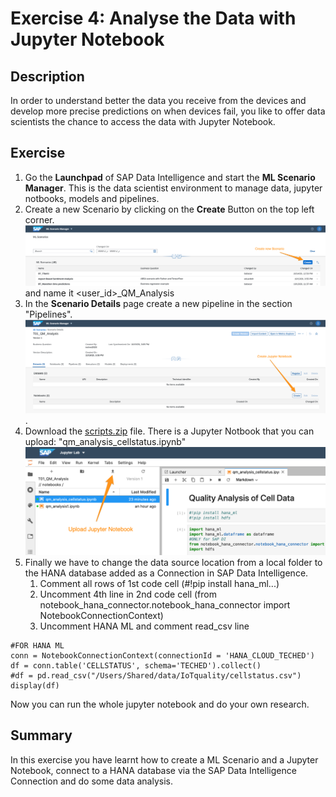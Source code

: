 # Exercise 4: Analyse the Data with Jupyter Notebook

## Description
In order to understand better the data you receive from the devices and develop more precise predictions on when devices fail, you like to offer data scientists the chance to access the data with Jupyter Notebook. 

## Exercise 

1. Go the **Launchpad** of SAP Data Intelligence and start the **ML Scenario Manager**. This is the data scientist environment to manage data, jupyter notbooks, models and pipelines. 
2. Create a new Scenario by clicking on the **Create** Button on the top left corner. ![Create Scenario](./images/createscenario.png) and name it \<user\_id\>\_QM_Analysis
3. In the **Scenario Details** page create a new pipeline in the section "Pipelines". ![Create Scenario](./images/createjn.png).
4. Download the [scripts.zip](../../scripts.zip) file. There is a Jupyter Notbook that you can upload: "qm_analysis_cellstatus.ipynb" ![upload](./images/uploadjn.png)
5. Finally we have to change the data source location from a local folder to the HANA database added as a Connection in SAP Data Intelligence.
	1. Comment all rows of 1st code cell (#!pip install hana_ml...)
	2. Uncomment 4th line in 2nd code cell (from notebook_hana_connector.notebook_hana_connector import NotebookConnectionContext)
	3. Uncomment HANA ML and comment read_csv line 

```
#FOR HANA ML
conn = NotebookConnectionContext(connectionId = 'HANA_CLOUD_TECHED')
df = conn.table('CELLSTATUS', schema='TECHED').collect()
#df = pd.read_csv("/Users/Shared/data/IoTquality/cellstatus.csv")
display(df)
```

Now you can run the whole jupyter notebook and do your own research.

## Summary

In this exercise you have learnt how to create a ML Scenario and a Jupyter Notebook, connect to a HANA database via the SAP Data Intelligence Connection and do some data analysis. 


